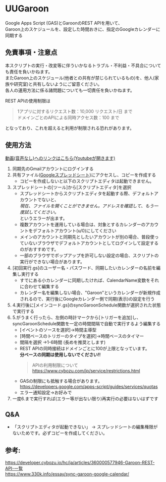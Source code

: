 # UUGaroon

Google Apps Script (GAS)とGaroonのREST APIを用いて、  
Garoon上のスケジュールを、設定した時間おきに、指定のGoogleカレンダーに同期する

## 免責事項・注意点
本スクリプトの実行・改変等に伴ういかなるトラブル・不利益・不具合についても責任を負いかねます。  
またGaroon上のスケジュール(他者との共有が禁じられているもの)を、他人(家族や研究室)と共有しないようにご留意ください。  
各人の運用方法に係る諸問題についても一切責任を負いかねます。

REST APIの使用制限は
>1アプリに対するリクエスト数：10,000 リクエスト/日 まで  
>ドメインごとのAPIによる同時アクセス数：100 まで

となっており、これを超えると利用が制限される恐れがあります。

## 使用方法
[動画(音声なし)へのリンクはこちら(Youtubeが開きます)](https://www.youtube.com/watch?v=jitF2p7Y9mY)

1. 同期先のGmailアカウントにログインする  
2. 共有ファイル([Googleスプレッドシート](https://docs.google.com/spreadsheets/d/13tcD9HkP4nxWE6hjLcsEDYejW7Ym2Z-Idd6UZ7mfj40/edit?usp=sharing))にアクセスし、コピーを作成する
    * コピーを作成しないと以下のスクリプトエディタは起動できません。
4. スプレッドシートの[ツール]から[スクリプトエディタ]を選択
    * スプレッドシートからスクリプトエディタを起動する際、デフォルトアカウントでないと、  
      *現在、ファイルを開くことができません。アドレスを確認して、もう一度試してください。*  
      というエラーが出ます。  
    * 複数アカウントを運用している場合は、対象とするカレンダーのアカウントをデフォルトアカウント(u/0)にしてください  
    * メインのアカウントと同期先としたいアカウントが別の場合、普段使っていないブラウザでデフォルトアカウントとしてログインして設定するのがおすすめです。  
    * 一部のブラウザでポップアップを許可しない設定の場合、スクリプトの実行ができない場合があります。  
4. [初回実行.gs]のユーザー名・パスワード、同期したいカレンダーの名前を編集し実行する
    * すでにある小カレンダーに同期したければ、CalendarName変数をそれに合わせて編集する
    * カレンダー名を編集しない場合、"Garoon"というカレンダーが新規作成されるので、実行後にGoogleカレンダー側で同期(表示)の設定を行う
5. 4.実行後に[メインコード.gs]のsyncGaroonSchedule関数が選択された状態で実行する
6. 5.がうまく行ったら、左側の時計マークから[トリガーを追加]し、  
   syncGaroonSchedule関数を一定の時間間隔で自動で実行するよう編集する
    * [イベントのソースを選択]→時間主導型
    * [時間ベースのトリガーのタイプを選択]→時間ベースのタイマー
    * 間隔を選択 →1-6時間 (長めを推奨とします)    
    * REST APIの同時接続はドメインごとに100が上限となっています。  
      **分ベースの同期は使用しないでください!!**
      > APIの利用制限について
      https://www.cybozu.com/jp/service/restrictions.html
    * GASの制限にも抵触する場合があります。
      https://developers.google.com/apps-script/guides/services/quotas
    * エラー通知設定→お好みで
7. 一度6.まで実行すれば(エラー等が出ない限り)再実行の必要はないはずです


## Q&A
   * 「スクリプトエディタが起動できない」 → スプレッドシートの編集権限がないためです。必ずコピーを作成してください。

## 参考:  
 https://developer.cybozu.io/hc/ja/articles/360000577946-Garoon-REST-API-一覧  
 https://www.330k.info/essay/sync-garoon-google-calendar/  
